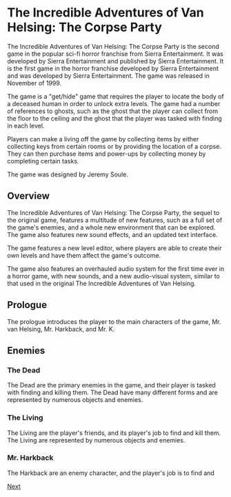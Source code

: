 # The Incredible Adventures of Van Helsing: The Corpse Party

The Incredible Adventures of Van Helsing: The Corpse Party is the second game in the popular sci-fi horror franchise from Sierra Entertainment. It was developed by Sierra Entertainment and published by Sierra Entertainment. It is the first game in the horror franchise developed by Sierra Entertainment and was developed by Sierra Entertainment. The game was released in November of 1999.

The game is a "get/hide" game that requires the player to locate the body of a deceased human in order to unlock extra levels. The game had a number of references to ghosts, such as the ghost that the player can collect from the floor to the ceiling and the ghost that the player was tasked with finding in each level.

Players can make a living off the game by collecting items by either collecting keys from certain rooms or by providing the location of a corpse. They can then purchase items and power-ups by collecting money by completing certain tasks.

The game was designed by Jeremy Soule.

## Overview

The Incredible Adventures of Van Helsing: The Corpse Party, the sequel to the original game, features a multitude of new features, such as a full set of the game's enemies, and a whole new environment that can be explored. The game also features new sound effects, and an updated text interface.

The game features a new level editor, where players are able to create their own levels and have them affect the game's outcome.

The game also features an overhauled audio system for the first time ever in a horror game, with new sounds, and a new audio-visual system, similar to that used in the original The Incredible Adventures of Van Helsing.

## Prologue

The prologue introduces the player to the main characters of the game, Mr. van Helsing, Mr. Harkback, and Mr. K.

## Enemies

### The Dead

The Dead are the primary enemies in the game, and their player is tasked with finding and killing them. The Dead have many different forms and are represented by numerous objects and enemies.

### The Living

The Living are the player's friends, and its player's job to find and kill them. The Living are represented by numerous objects and enemies.

### Mr. Harkback

The Harkback are an enemy character, and the player's job is to find and

[Next](125.md)